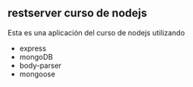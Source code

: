 
## restserver curso de nodejs

Esta es una aplicación del curso de nodejs utilizando
- express
- mongoDB
- body-parser
- mongoose